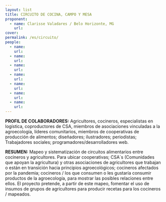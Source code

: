 ```yaml
---
layout: list
title: CIRCUITO DE COCINA, CAMPO Y MESA
proponent:
  - name: Clarisse Valadares / Belo Horizonte, MG
    url: 
cover:
permalink: /es/circuito/
people:
  - name:
    url: 
  - name:
    url: 
  - name: 
    url: 
  - name: 
    url: 
  - name:
    url: 
  - name: 
    url: 
  - name: 
    url: 
---
```


**PROFIL DE COLABORADORES:** 
Agricultores, cocineros, especialistas en logística, coproductores de CSA, miembros de asociaciones vinculadas a la agroecología, líderes comunitarios, miembros de cooperativas de producción de alimentos; diseñadores; ilustradores; periodistas; Trabajadores sociales; programadores/desarrolladores web.

**RESUMEN:**
Mapeo y sistematización de circuitos alimentarios entre cocineros y agricultores. Para ubicar cooperativas; CSA´s (Comunidades que apoyan la agricultura) y otras asociaciones de agricultores que trabajan o están en transición hacia principios agroecológicos; cocineros afectados por la pandemia; cocineros / los que consumen o les gustaría consumir productos de la agroecología, para mostrar las posibles relaciones entre ellos. El proyecto pretende, a partir de este mapeo, fomentar el uso de insumos de grupos de agricultores para producir recetas para los cocineros / mapeados.